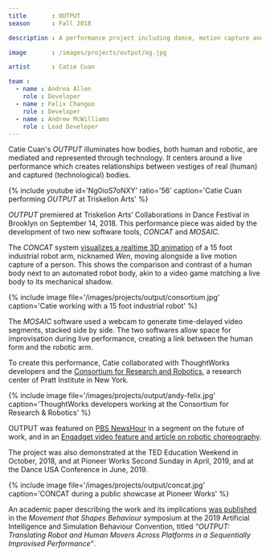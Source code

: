 ```yaml
---
title       : OUTPUT
season      : Fall 2018

description : A performance project including dance, motion capture and choreographed robots including a 15 foot industrial robot nicknamed _Wen_, as a method of sourcing movement and character.

image       : /images/projects/output/og.jpg

artist      : Catie Cuan

team :
  - name : Andrea Allen
    role : Developer
  - name : Felix Changoo
    role : Developer
  - name : Andrew McWilliams
    role : Lead Developer
---
```

Catie Cuan's _OUTPUT_ illuminates how bodies, both human and robotic, are mediated and represented through technology. It centers around a live performance which creates relationships between vestiges of real (human) and captured (technological) bodies.

{% include youtube id='Ng0ioS7oNXY' ratio='56'
   caption='Catie Cuan performing _OUTPUT_ at Triskelion Arts' %}

_OUTPUT_ premiered at Triskelion Arts’ Collaborations in Dance Festival in Brooklyn on September 14, 2018. This performance piece was aided by the development of two new software tools, _CONCAT_ and _MOSAIC_.

The _CONCAT_ system [visualizes a realtime 3D animation](https://github.com/thoughtworksarts/concat) of a 15 foot industrial robot arm, nicknamed _Wen_, moving alongside a live motion capture of a person. This shows the comparison and contrast of a human body next to an automated robot body, akin to a video game matching a live body to its mechanical shadow.

{% include image file='/images/projects/output/consortium.jpg'
   caption='Catie working with a 15 foot industrial robot' %}

The _MOSAIC_ software used a webcam to generate time-delayed video segments, stacked side by side. The two softwares allow space for improvisation during live performance, creating a link between the human form and the robotic arm.

To create this performance, Catie collaborated with ThoughtWorks developers and the [Consortium for Research and Robotics](https://consortiumrr.com/), a research center of Pratt Institute in New York.

{% include image file='/images/projects/output/andy-felix.jpg'
   caption='ThoughtWorks developers working at the Consortium for Research &amp; Robotics' %}

OUTPUT was featured on [PBS NewsHour](/blog/concat-tool-feature-pbs/) in a segment on the future of work, and in an [Engadget video feature and article on robotic choreography](https://www.engadget.com/2018/10/12/robot-choreography-catie-cuan/).

The project was also demonstrated at the TED Education Weekend in October, 2018, and at Pioneer Works Second Sunday in April, 2019, and at the Dance USA Conference in June, 2019.

{% include image file='/images/projects/output/concat.jpg'
   caption='CONCAT during a public showcase at Pioneer Works' %}

An academic paper describing the work and its implications [was published](http://aisb2019.machinemovementlab.net/MTSB2019_Cuan_Pearlman_McWilliams.pdf) in the _Movement that Shapes Behaviour_ symposium at the 2019 Artificial Intelligence and Simulation Behaviour Convention, titled _“OUTPUT: Translating Robot and Human Movers Across Platforms in a Sequentially Improvised Performance”_.